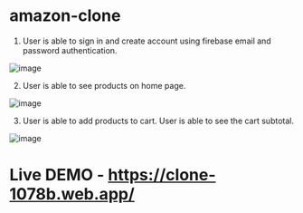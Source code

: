 # amazon-clone


1. User is able to sign in and create account using firebase email and password authentication.

![image](https://user-images.githubusercontent.com/81558435/128301788-0a19a33d-04b3-48fe-ae26-70783750bd36.png)





2. User is able to see products on home page.

![image](https://user-images.githubusercontent.com/81558435/128301936-7dab85dd-390d-4dad-afd7-5614ab4bba3d.png)









3. User is able to add products to cart. User is able to see the cart subtotal.

![image](https://user-images.githubusercontent.com/81558435/128302029-3f20be4f-1344-4067-9bc4-51ff11db9356.png)










# Live DEMO - https://clone-1078b.web.app/


